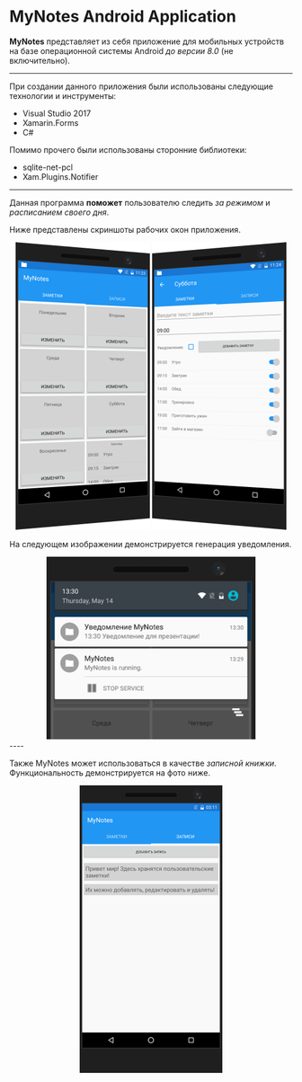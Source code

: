 # MyNotes Android Application

**MyNotes** представляет из себя приложение для мобильных устройств на базе операционной системы Android *до версии 8.0* (не включительно). 

------

При создании данного приложения были использованы следующие технологии и инструменты:

- Visual Studio 2017
- Xamarin.Forms
- C#

Помимо прочего были использованы сторонние библиотеки:

- sqlite-net-pcl
- Xam.Plugins.Notifier

---

Данная программа **поможет** пользователю следить *за режимом* и *расписанием своего дня*.

Ниже представлены скриншоты рабочих окон приложения.

<div style="text-align:center">
    <img src="Screenshots\1_r.png" alt="1_r" style="zoom:50%; text-align:left"/>
    <img src="Screenshots\2_l.png" alt="2_l" style="zoom:50%; text-align:right" />
</div>

На следующем изображении демонстрируется генерация уведомления.

<div style="text-align:center">
    <img src="Screenshots\4.png" alt="4" style="zoom:50%;"/>
</div>
----

Также MyNotes может использоваться в качестве *записной книжки*. Функциональность демонстрируется на фото ниже.

<div style="text-align:center">
    <img src="Screenshots\3.png" alt="3" style="zoom:50%;"/>
</div>